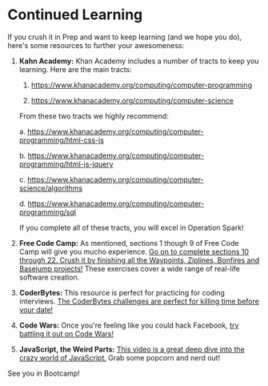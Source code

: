 # Continued Learning

If you crush it in Prep and want to keep learning (and we hope you do), here's some resources to further your awesomeness:

1. **Kahn Academy:** Khan Academy includes a number of tracts to keep you learning. Here are the main tracts:
    1. https://www.khanacademy.org/computing/computer-programming
    
    2. https://www.khanacademy.org/computing/computer-science
    
    From these two tracts we highly recommend:

    a. https://www.khanacademy.org/computing/computer-programming/html-css-js
    
    b. https://www.khanacademy.org/computing/computer-programming/html-js-jquery
    
    c. https://www.khanacademy.org/computing/computer-science/algorithms
    
    d. https://www.khanacademy.org/computing/computer-programming/sql
    
    If you complete all of these tracts, you will excel in Operation Spark!

2. **Free Code Camp:** As mentioned, sections 1 though 9 of Free Code Camp will give you mucho experience. [Go on to complete sections 10 through 22. Crush it by finishing all the Waypoints, Ziplines, Bonfires and Basejump projects!](http://www.freecodecamp.com/map) These exercises cover a wide range of real-life software creation.

2. **CoderBytes:** This resource is perfect for practicing for coding interviews. [The CoderBytes challenges are perfect for killing time before your date!](https://coderbyte.com/challenges/)

3. **Code Wars:** Once you're feeling like you could hack Facebook, [try battling it out on Code Wars!](http://www.codewars.com/)

4. **JavaScript, the Weird Parts:** [This video is a great deep dive into the crazy world of JavaScript.](https://www.youtube.com/watch?v=Bv_5Zv5c-Ts) Grab some popcorn and nerd out!

See you in Bootcamp!







